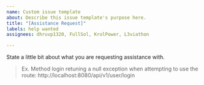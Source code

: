 ```yaml
---
name: Custom issue template
about: Describe this issue template's purpose here.
title: "[Assistance Request]"
labels: help wanted
assignees: dhruvp1320, FullSol, KrolPower, L3viathon

---
```


State a little bit about what you are requesting assistance with.

> Ex. Method login retuning a null exception when attempting to use the route: http://localhost:8080/api/v1/user/login
